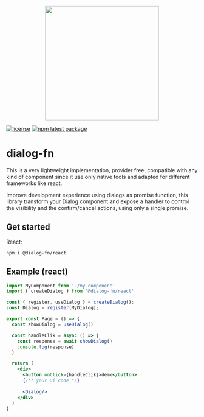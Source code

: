 <p align="center">
<img src="https://github.com/dialog-fn/dialog-fn/assets/36113236/2d08f4d0-09fb-4e06-8508-2076738385c3" width="300" height="300"> 
</p>

[![license](https://img.shields.io/badge/license-MIT-blue.svg)](https://github.com/mui/material-ui/blob/HEAD/LICENSE)
[![npm latest package](https://img.shields.io/npm/v/@dialog-fn/react/latest.svg)](https://www.npmjs.com/package/@dialog-fn/react)

# dialog-fn

This is a very lightweight implementation, provider free, compatible with any kind of component since it use only native tools and adapted for different frameworks like react.

Improve development experience using dialogs as promise function, this library transform your Dialog component and expose a handler to control the visibility and the confirm/cancel actions, using only a single promise.

## Get started

React:

```
npm i @dialog-fn/react
```


## Example (react)

```jsx
import MyComponent from './my-component'
import { createDialog } from '@dialog-fn/react'

const { register, useDialog } = createDialog();
const Dialog = register(MyDialog);

export const Page = () => {
  const showDialog = useDialog()

  const handleClik = async () => {
    const response = await showDialog()
    console.log(response)
  }

  return (
    <div>
      <button onClick={handleClik}>demo</button>
      {/** your ui code */}
    
      <Dialog/>
    </div>
  )
}
```
